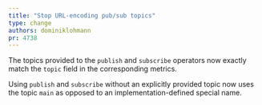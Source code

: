 ```yaml
---
title: "Stop URL-encoding pub/sub topics"
type: change
authors: dominiklohmann
pr: 4738
---
```


The topics provided to the `publish` and `subscribe` operators now exactly match
the `topic` field in the corresponding metrics.

Using `publish` and `subscribe` without an explicitly provided topic now uses
the topic `main` as opposed to an implementation-defined special name.
